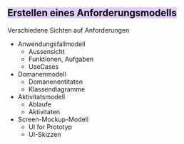
## <mark style="background: #D2B3FFA6;">Erstellen eines Anforderungsmodells</mark>


Verschiedene Sichten auf Anforderungen

- Anwendungsfallmodell
	- Aussensicht
	- Funktionen, Aufgaben
	- UseCases
- Domanenmodell
	- Domanenentitaten
	- Klassendiagramme
- Aktivitatsmodell
	- Ablaufe
	- Aktivitaten
- Screen-Mockup-Modell
	- UI for Prototyp
	- UI-Skizzen